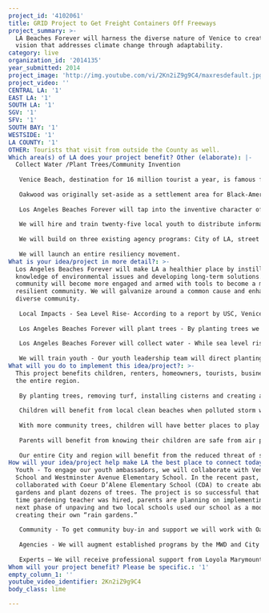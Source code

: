 ```yaml
---
project_id: '4102061'
title: GRID Project to Get Freight Containers Off Freeways
project_summary: >-
  LA Beaches Forever will harness the diverse nature of Venice to create a
  vision that addresses climate change through adaptability.
category: live
organization_id: '2014135'
year_submitted: 2014
project_image: 'http://img.youtube.com/vi/2Kn2iZ9g9C4/maxresdefault.jpg'
project_video: ''
CENTRAL LA: '1'
EAST LA: '1'
SOUTH LA: '1'
SGV: '1'
SFV: '1'
SOUTH BAY: '1'
WESTSIDE: '1'
LA COUNTY: '1'
OTHER: Tourists that visit from outside the County as well.
Which area(s) of LA does your project benefit? Other (elaborate): |-
  Collect Water /Plant Trees/Community Invention
   
   Venice Beach, destination for 16 million tourist a year, is famous for its lovely beaches, canals, mussel beach, fancy shops and eccentric, healthy people. However few realize that Venice Beach is at risk of being transformed by global climate change. A recent report titled “Sea Level Rise Vulnerability Study for the City of Los Angeles," prepared by the University of Southern California Sea Grant Program, found that Venice is a “highly vulnerable population who may be unable to adapt to impacts of sea level rise because of social or economic challenges, including lower per capita income, lower education levels, linguistic isolation, older housing stock and high percentage of renters.” 
   
   Oakwood was originally set-aside as a settlement area for Black-Americans, who came to work in the oil fields, and build canals. Later it was populated by Mexican-American and other immigrants, as well as artists who tolerated the gang wars of the 80’s. Now it is a highly creative, mixed-use, mixed income neighborhood that is on the brink of being impacted by climate change. 
   
   Los Angeles Beaches Forever will tap into the inventive character of this community to address resiliency: the capacity to recover quickly from difficulties. Working with scientists, we will produce ideas that advance our ability to adapt. No idea is too crazy: build naturalized sand dunes at the beach, plant a green alley, and restore a beach lagoon. 
   
   We will hire and train twenty-five local youth to distribute information about the opportunities we have to adapt to climate change. We will plant three hundred trees which will reduce airborne pollution, cool surface temperatures, reduce skin cancer in our youth, absorb surface water, improve water quality at beaches, and reduce crime. We will reduce our water use by hundreds of gallons a year, by removing thirty turf lawns and installing fifty cisterns, rain barrels or rain gardens which slow sea level rise, reduce risk of salt-water intrusion and improve water quality. 
   
   We will build on three existing agency programs: City of LA, street tree planting program; and the Metropolitan Water Districts’ (MWD), Water Smart rain barrel rebate program, and turf removal program.
   
   We will launch an entire resiliency movement.
What is your idea/project in more detail?: >-
  Los Angeles Beaches Forever will make LA a healthier place by instilling
  knowledge of environmental issues and developing long-term solutions. Our
  community will become more engaged and armed with tools to become a more
  resilient community. We will galvanize around a common cause and enhance our
  diverse community. 
   
   Local Impacts - Sea Level Rise- According to a report by USC, Venice is one of the most at risk communities as a result of sea level rise due to the highly vulnerable population who may be unable to adapt to sea level rise. Another report this month released by the Venice Neighborhood Council sites an LAUSD study that found our neighborhood children are 26 times more likely to get cancer due to Santa Monica Airport pollutants such as lead, black carbon and ultra fine particulates. 
   
   Los Angeles Beaches Forever will plant trees - By planting trees we will reduce carbon in the air and slow the speed of sea level rise. Trees absorb pollutants. Trees reduce the risk of skin cancer by providing shade. Trees will cool our streets by up to 10°F, by shading our homes and streets and reducing the heat island effect. Trees reduce the cost of running an air conditioner. Trees will provide habitat for birds and butterflies, which enriches the science-based education of our children. Additionally trees will reduce crime. According to a study in the June 2012 issue of Landscape and Urban Planning Magazine, "a 10 % increase in tree canopy was associated with a roughly 12% decrease in crime." 
   
   Los Angeles Beaches Forever will collect water - While sea level rise is our main focus, we will also address the drought, seawater intrusion and water quality. By collecting water we will reduce flooding and are more resilient when water is scarce. We will create clean beaches for our kids by reducing the amount of dirty water that ends up flowing into the ocean. Additionally we will reduce the risk of seawater intrusion into our underground water basin. According to the MWD “the risk for seawater intrusion is high” as the ground water is not replenished. Finally by collecting water we will save money. 19% of CA energy is used to move water around so by using less water, we use less energy as well. 
   
   We will train youth - Our youth leadership team will direct planting and water savings activities. They will become the face of climate resiliency, the problem solvers and activists that save our coastal community.
What will you do to implement this idea/project?: >-
  This project benefits children, renters, homeowners, tourists, businesses and
  the entire region. 
   
   By planting trees, removing turf, installing cisterns and creating a long-term vision plan for resiliency, we will benefit children who will be able to grow-up in this coastal community, as have many of their parents for generations. By planting trees, children will be protected from the risk of cancer from the over 100,000 planes that take-off and land over our community. Trees will protect children from skin cancer, the most common form of cancer in the US, by reducing UV-B exposure by about fifty percent. 
   
   Children will benefit from local clean beaches when polluted storm water is reduced. Storm drain runoff is the greatest source of pollution to local beaches, flowing untreated to the coast, potentially contaminated with motor oil, animal waste, pesticides, yard waste and trash. The Brooks storm drain, which drains a large part of Oakwood, is the only Venice storm drain to receive a wet-weather grade of F from Heal the Bay. With more trees absorbing rain, more residents collecting rainwater and practicing water-smart gardening as a result of this program, the water quality at the Brooks storm drain will improve making swimming, fishing and playing at Brooks Beach, a safer experience. 
   
   With more community trees, children will have better places to play and more learning opportunities, since trees act as landmarks that give a neighborhood an identity and encourage civic pride. Children in the neighborhood, many of whom live in apartments, will benefit from exposure to the critters, such as butterflies and birds, which are attracted to trees. 
   
   Parents will benefit from knowing their children are safe from air pollution, skin cancer and crime. Parents will see reduced utility costs due to lower energy-use and water-use. 
   
   Our entire City and region will benefit from the reduced threat of seawater intrusion into the ground water, reduced demand for imported water and reduced air pollution. And Venice Beach will continue to be a bustling tourist destination.
How will your idea/project help make LA the best place to connect today? In LA2050?: >-
  Youth - To engage our youth ambassadors, we will collaborate with Venice High
  School and Westminster Avenue Elementary School. In the recent past, we
  collaborated with Coeur D’Alene Elementary School (CDA) to create abundant
  gardens and plant dozens of trees. The project is so successful that a full
  time gardening teacher was hired, parents are planning on implementing the
  next phase of unpaving and two local schools used our school as a model in
  creating their own “rain gardens.” 
   
   Community - To get community buy-in and support we will work with Oakwood Neighborhood Committee of the Venice Neighborhood Council (VNC) and the Education Committee of the Venice Chamber of Commerce. We have received grants from the VNC on two separate occasion to be used towards environmental education. Duvivier Architects, a chamber member, will the leader this effort. They received the 2014 County of LA Green Leadership Award, and an US Green Building Council Innovation Award, for their pioneering work in the integration of water resources and architecture. 
   
   Agencies - We will augment established programs by the MWD and City of LA. We previously received three grants from MWD for doing watershed education work including creating environmental maps and signage. One map, Santa Monica and Ballona Watershed Green Map serves as an international reference—from India to Africa— has been viewed by thousands at Japan Expo and 20 other international venues. This map is in the permanent collection of the Library of Congress and the New York, Los Angeles and Toronto Public Libraries. 
   
   Experts – We will receive professional support from Loyola Marymount University and Santa Monica Bay Restoration Commission (SMBRC). We worked successfully with both of these organizations on a community-building document for the Ballona Wetlands Restoration. We received funding in the past from the SMBRC. In fact the Executive Director, said this of our partnership, “It was due to Duvivier’s involvement in the CDA Rain Gardens that my organization provided seed funding to start the project. Duvivier overcame many challenges and brought everyone on board with her vision. We use it today in our outreach to state and national agencies and technical professionals looking to implement creative, low-cost water pollution mitigation with added community and educational benefits.”
Whom will your project benefit? Please be specific.: '1'
empty_column_1: ''
youtube_video_identifier: 2Kn2iZ9g9C4
body_class: lime

---
```

